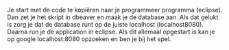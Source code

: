 Je start met de code te kopiëren naar je programmeer programma (eclipse).
Dan zet je het skript in dbeaver en maak je de database aan.
Als dat gelukt is zorg je dat de database runt op de juiste localhost (localhost8080).
Daarna run je de application in eclipse.
Als dit allemaal opgestart is kan je op google localhost:8080 opzoeken en ben je bij het spel.
